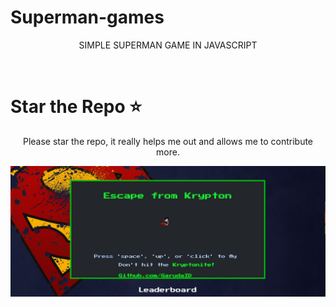 # Superman-games
<p align="center">SIMPLE SUPERMAN GAME IN JAVASCRIPT</p><br>

# Star the Repo ⭐
<p align="center">Please star the repo, it really helps me out and allows me to contribute more.</p>
<img src="https://github.com/GarudaID/Superman-games/blob/main/okesipp.PNG">
